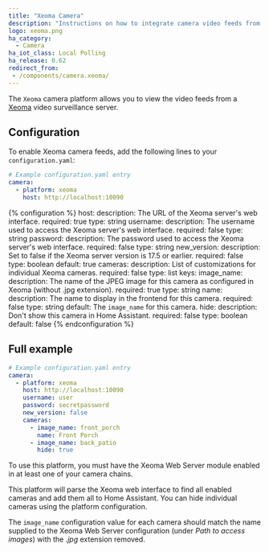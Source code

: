 ```yaml
---
title: "Xeoma Camera"
description: "Instructions on how to integrate camera video feeds from a Xeoma server in Home Assistant"
logo: xeoma.png
ha_category:
  - Camera
ha_iot_class: Local Polling
ha_release: 0.62
redirect_from:
 - /components/camera.xeoma/
---
```


The `Xeoma` camera platform allows you to view the video feeds from a [Xeoma](http://felenasoft.com/xeoma) video surveillance server.

## Configuration

To enable Xeoma camera feeds, add the following lines to your `configuration.yaml`:

```yaml
# Example configuration.yaml entry
camera:
  - platform: xeoma
    host: http://localhost:10090
```

{% configuration %}
host:
  description: The URL of the Xeoma server's web interface.
  required: true
  type: string
username:
  description: The username used to access the Xeoma server's web interface.
  required: false
  type: string
password:
  description: The password used to access the Xeoma server's web interface.
  required: false
  type: string
new_version:
  description: Set to false if the Xeoma server version is 17.5 or earlier.
  required: false
  type: boolean
  default: true
cameras:
  description: List of customizations for individual Xeoma cameras.
  required: false
  type: list
  keys:
    image_name:
      description: The name of the JPEG image for this camera as configured in Xeoma (without .jpg extension).
      required: true
      type: string
    name:
      description: The name to display in the frontend for this camera.
      required: false
      type: string
      default: The `image_name` for this camera.
    hide:
      description: Don't show this camera in Home Assistant.
      required: false
      type: boolean
      default: false
{% endconfiguration %}

## Full example

```yaml
# Example configuration.yaml entry
camera:
  - platform: xeoma
    host: http://localhost:10090
    username: user
    password: secretpassword
    new_version: false
    cameras:
      - image_name: front_porch
        name: Front Porch
      - image_name: back_patio
        hide: true
```

To use this platform, you must have the Xeoma Web Server module enabled in at least one of your camera chains.

This platform will parse the Xeoma web interface to find all enabled cameras and add them all to Home Assistant. You can hide individual cameras using the platform configuration.

The `image_name` configuration value for each camera should match the name supplied to the Xeoma Web Server configuration (under _Path to access images_) with the _.jpg_ extension removed.
